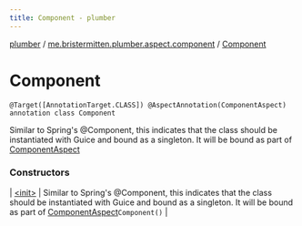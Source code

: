 ```yaml
---
title: Component - plumber
---
```


[plumber](../../index.html) / [me.bristermitten.plumber.aspect.component](../index.html) / [Component](./index.html)

# Component

`@Target([AnnotationTarget.CLASS]) @AspectAnnotation(ComponentAspect) annotation class Component`

Similar to Spring's @Component, this indicates that the class should be instantiated with Guice
and bound as a singleton.
It will be bound as part of [ComponentAspect](../-component-aspect/index.html)

### Constructors

| [&lt;init&gt;](-init-.html) | Similar to Spring's @Component, this indicates that the class should be instantiated with Guice and bound as a singleton. It will be bound as part of [ComponentAspect](../-component-aspect/index.html)`Component()` |

